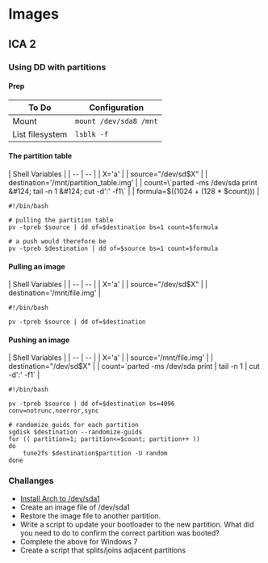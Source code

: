 # Images #
## ICA 2 ##
### Using DD with partitions ###

#### Prep ####
| To Do | Configuration |
| -- | -- |
| Mount | `mount /dev/sda8 /mnt` |
| List filesystem | `lsblk -f` |

#### The partition table ####
| Shell Variables |
| -- | -- |
| X='a' |
| source="/dev/sd$X" |
| destination='/mnt/partition_table.img' |
| count=\`parted -ms /dev/sda print &#124; tail -n 1 &#124; cut -d':' -f1\` |
| formula=$((1024 + (128 * $count))) |

```
#!/bin/bash

# pulling the partition table
pv -tpreb $source | dd of=$destination bs=1 count=$formula

# a push would therefore be
pv -tpreb $destination | dd of=$source bs=1 count=$formula
```

#### Pulling an image ####
| Shell Variables |
| -- | -- |
| X='a' |
| source="/dev/sd$X" |
| destination='/mnt/file.img' |

```
#!/bin/bash

pv -tpreb $source | dd of=$destination
```

#### Pushing an image ####

| Shell Variables |
| -- | -- |
| X='a' |
| source='/mnt/file.img' |
| destination="/dev/sd$X" |
| count=\`parted -ms /dev/sda print &#124; tail -n 1 &#124; cut -d':' -f1\` |

```
#!/bin/bash

pv -tpreb $source | dd of=$destination bs=4096 conv=notrunc,noerror,sync

# randomize guids for each partition
sgdisk $destination --randomize-guids
for (( partition=1; partition<=$count; partition++ ))
do
    tune2fs $destination$partition -U random
done
```

### Challanges ###
* [ Install Arch to /dev/sda1 ](https://wiki.archlinux.org/index.php/Beginners%27_guide)
* Create an image file of /dev/sda1
* Restore the image file to another partition.
* Write a script to update your bootloader to the new partition. What did you need to do to confirm the correct partition was booted?
* Complete the above for Windows 7
* Create a script that splits/joins adjacent partitions 
